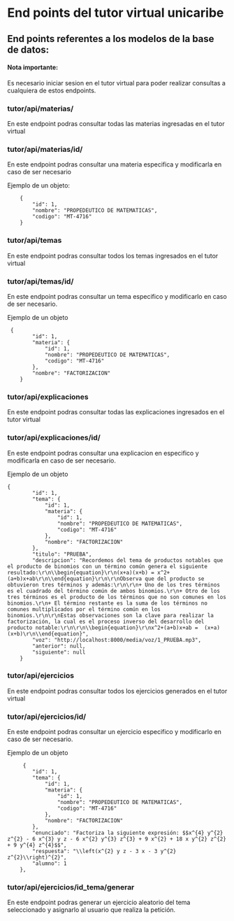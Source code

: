# End points del tutor virtual unicaribe

## End points referentes a los modelos de la base de datos:

#### Nota importante:
Es necesario iniciar sesion en el tutor virtual para poder realizar consultas a cualquiera de estos endpoints.

### tutor/api/materias/ 

En este endpoint podras consultar todas las materias ingresadas en el tutor virtual



### tutor/api/materias/id/

En este endpoint podras consultar una materia especifica y modificarla en caso de ser necesario

Ejemplo de un objeto:
```
    {
        "id": 1,
        "nombre": "PROPEDEUTICO DE MATEMATICAS",
        "codigo": "MT-4716"
    }
```

### tutor/api/temas

En este endpoint podras consultar todos los temas ingresados en el tutor virtual



### tutor/api/temas/id/

En este endpoint podras consultar un tema especifico y modificarlo en caso de ser necesario.

Ejemplo de un objeto
```
 {
        "id": 1,
        "materia": {
            "id": 1,
            "nombre": "PROPEDEUTICO DE MATEMATICAS",
            "codigo": "MT-4716"
        },
        "nombre": "FACTORIZACION"
    }
```

### tutor/api/explicaciones

En este endpoint podras consultar todas las explicaciones ingresados en el tutor virtual

### tutor/api/explicaciones/id/

En este endpoint podras consultar una explicacion en especifico y modificarla en caso de ser necesario.

Ejemplo de un objeto
```
{
        "id": 1,
        "tema": {
            "id": 1,
            "materia": {
                "id": 1,
                "nombre": "PROPEDEUTICO DE MATEMATICAS",
                "codigo": "MT-4716"
            },
            "nombre": "FACTORIZACION"
        },
        "titulo": "PRUEBA",
        "descripcion": "Recordemos del tema de productos notables que el producto de binomios con un término común genera el siguiente resultado:\r\n\\begin{equation}\r\n(x+a)(x+b) = x^2+(a+b)x+ab\r\n\\end{equation}\r\n\r\nObserva que del producto se obtuvieron tres términos y además:\r\n\r\n+ Uno de los tres términos es el cuadrado del término común de ambos binomios.\r\n+ Otro de los tres términos es el producto de los términos que no son comunes en los binomios.\r\n+ El término restante es la suma de los términos no comunes multiplicados por el término común en los binomios.\r\n\r\nEstas observaciones son la clave para realizar la factorización, la cual es el proceso inverso del desarrollo del producto notable:\r\n\r\n\\begin{equation}\r\nx^2+(a+b)x+ab =  (x+a)(x+b)\r\n\\end{equation}",
        "voz": "http://localhost:8000/media/voz/1_PRUEBA.mp3",
        "anterior": null,
        "siguiente": null
    }
```

### tutor/api/ejercicios

En este endpoint podras consultar todos los ejercicios generados en el tutor virtual

### tutor/api/ejercicios/id/

En este endpoint podras consultar un ejercicio especifico y modificarlo en caso de ser necesario.

Ejemplo de un objeto
```
     {
        "id": 1,
        "tema": {
            "id": 1,
            "materia": {
                "id": 1,
                "nombre": "PROPEDEUTICO DE MATEMATICAS",
                "codigo": "MT-4716"
            },
            "nombre": "FACTORIZACION"
        },
        "enunciado": "Factoriza la siguiente expresión: $$x^{4} y^{2} z^{2} - 6 x^{3} y z - 6 x^{2} y^{3} z^{3} + 9 x^{2} + 18 x y^{2} z^{2} + 9 y^{4} z^{4}$$",
        "respuesta": "\\left(x^{2} y z - 3 x - 3 y^{2} z^{2}\\right)^{2}",
        "alumno": 1
    },
```

### tutor/api/ejercicios/id_tema/generar

En este endpoint podras generar un ejercicio aleatorio del tema seleccionado y asignarlo al usuario que realiza la petición.
